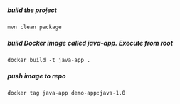 ##### build the project
    mvn clean package

##### build Docker image called java-app. Execute from root
    docker build -t java-app .
    
##### push image to repo 
    docker tag java-app demo-app:java-1.0
    

